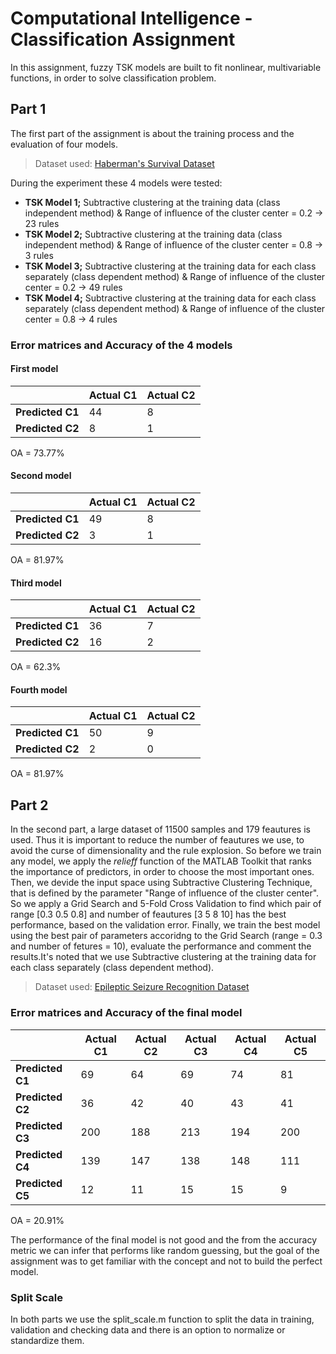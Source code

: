 # Computational Intelligence - Classification Assignment

In this assignment, fuzzy TSK models are built to fit nonlinear, multivariable functions, in order to solve classification problem.

## Part 1
The first part of the assignment is about the training process and the evaluation of four models. 
>Dataset used: [Haberman's Survival Dataset](https://archive.ics.uci.edu/ml/datasets/haberman's+survival) 

During the experiment these 4 models were tested:
* **TSK Model 1;** Subtractive clustering at the training data (class independent method) & Range of influence of the cluster center = 0.2 → 23 rules
* **TSK Model 2;** Subtractive clustering at the training data (class independent method) & Range of influence of the cluster center = 0.8 →  3 rules
* **TSK Model 3;** Subtractive clustering at the training data for each class separately (class dependent method) & Range of influence of the cluster center = 0.2 → 49 rules
* **TSK Model 4;** Subtractive clustering at the training data for each class separately (class dependent method) & Range of influence of the cluster center = 0.8 → 4 rules

### Error matrices and Accuracy of the 4 models
#### First model
|  | **Actual C1** | **Actual C2** |    
| --- | --- | --- |                     
| **Predicted C1**	| 44 | 8	|         
| **Predicted C2**	| 8 | 1	|

OA = 73.77%

#### Second model
|  | **Actual C1** | **Actual C2** |    
| --- | --- | --- |                     
| **Predicted C1**	| 49 | 8	|         
| **Predicted C2**	| 3 | 1	|

OA = 81.97%

#### Third model
|  | **Actual C1** | **Actual C2** |    
| --- | --- | --- |                     
| **Predicted C1**	| 36 | 7	|         
| **Predicted C2**	| 16 | 2	|

OA = 62.3%

#### Fourth model
|  | **Actual C1** | **Actual C2** |    
| --- | --- | --- |                     
| **Predicted C1**	| 50 | 9	|         
| **Predicted C2**	| 2 | 0	|

OA = 81.97%

## Part 2
In the second part, a large dataset of 11500 samples and 179 feautures is used. Thus it is important to reduce the number of feautures we use, to avoid the curse of dimensionality and the rule explosion. So before we train any model, we apply the _relieff_ function of the MATLAB Toolkit that ranks the importance of predictors, in order to choose the most important ones. Then, we devide the input space using Subtractive Clustering Technique, that is defined by the parameter "Range of influence of the cluster center". So we apply a Grid Search and 5-Fold Cross Validation to find which pair of range [0.3 0.5 0.8] and number of feautures [3 5 8 10] has the best performance, based on the validation error. Finally, we train the best model using the best pair of parameters accoridng to the Grid Search (range = 0.3 and number of fetures = 10), evaluate the performance and comment the results.It's noted that we use Subtractive clustering at the training data for each class separately (class dependent method).
>Dataset used: [Epileptic Seizure Recognition Dataset](https://archive.ics.uci.edu/ml/datasets/Superconductivty+Data) 

### Error matrices and Accuracy of the final model
|  | **Actual C1** | **Actual C2** | **Actual C3** | **Actual C4** |  **Actual C5** |
| --- | --- | --- | --- | --- | --- |
| **Predicted C1**	| 69 | 64	| 69	| 74 | 81 |
| **Predicted C2**	| 36 | 42	| 40	| 43 | 41 |
| **Predicted C3** | 200 | 188	| 213	| 194 | 200 |
| **Predicted C4** | 139| 147 |	138	| 148 | 111 |
| **Predicted C5** | 12 | 11 |	15	| 15 | 9 |

OA = 20.91%

The performance of the final model is not good and the from the accuracy metric we can infer that performs like random guessing, but the goal of the assignment was to get familiar with the concept and not to build the perfect model.

### Split Scale
In both parts we use the split_scale.m function to split the data in training, validation and checking data and there is an option to normalize or standardize them.
